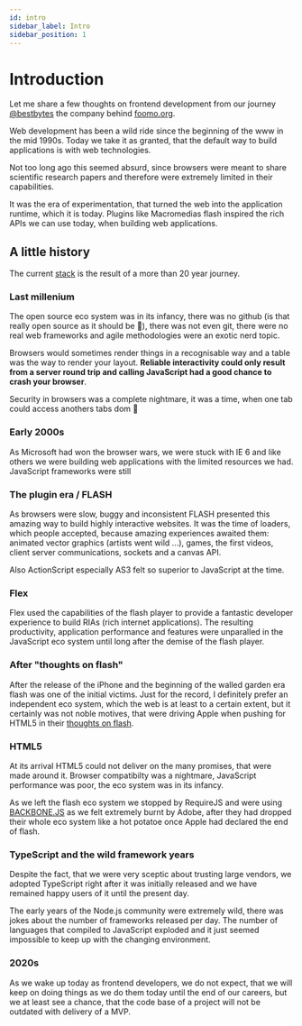 ```yaml
---
id: intro
sidebar_label: Intro
sidebar_position: 1
---
```

# Introduction

Let me share a few thoughts on frontend development from our journey [@bestbytes](https://www.bestbytes.com) the company behind [foomo.org](https://www.foomo.org).

Web development has been a wild ride since the beginning of the www in the mid 1990s. Today we take it as granted, that the default way to build applications is with web technologies.

Not too long ago this seemed absurd, since browsers were meant to share scientific research papers and therefore were extremely limited in their capabilities.

It was the era of experimentation, that turned the web into the application runtime, which it is today. Plugins like Macromedias flash inspired the rich APIs we can use today, when building web applications.

## A little history

The current [stack](stack) is the result of a more than 20 year journey.

### Last millenium

The open source eco system was in its infancy, there was no github (is that really open source as it should be 🤔), there was not even git, there were no real web frameworks and agile methodologies were an exotic nerd topic.

Browsers would sometimes render things in a recognisable way and a table was the way to render your layout. **Reliable interactivity could only result from a server round trip and calling JavaScript had a good chance to crash your browser**.

Security in browsers was a complete nightmare, it was a time, when one tab could access anothers tabs dom 🤯

### Early 2000s

As Microsoft had won the browser wars, we were stuck with IE 6 and like others we were building web applications with the limited resources we had. JavaScript frameworks were still 

### The plugin era / FLASH

As browsers were slow, buggy and inconsistent FLASH presented this amazing way to build highly interactive websites. It was the time of loaders, which people accepted, because amazing experiences awaited them: animated vector graphics (artists went wild ...), games, the first videos, client server communications, sockets and a canvas API.

Also ActionScript especially AS3 felt so superior to JavaScript at the time.

### Flex

Flex used the capabilities of the flash player to provide a fantastic developer experience to build RIAs (rich internet applications). The resulting productivity, application performance and features were unparalled in the JavaScript eco system until long after the demise of the flash player.

### After "thoughts on flash"

After the release of the iPhone and the beginning of the walled garden era flash was one of the initial victims. Just for the record, I definitely prefer an independent eco system, which the web is at least to a certain extent, but it certainly was not noble motives, that were driving Apple when pushing for HTML5 in their [thoughts on flash](https://web.archive.org/web/20170615060422/https://www.apple.com/hotnews/thoughts-on-flash/).

### HTML5

At its arrival HTML5 could not deliver on the many promises, that were made around it. Browser compatibilty was a nightmare, JavaScript performance was poor, the eco system was in its infancy. 

As we left the flash eco system we stopped by RequireJS and were using [BACKBONE.JS](https://backbonejs.org/) as we felt extremely burnt by Adobe, after they had dropped their whole eco system like a hot potatoe once Apple had declared the end of flash.

### TypeScript and the wild framework years

Despite the fact, that we were very sceptic about trusting large vendors, we adopted TypeScript right after it was initially released and we have remained happy users of it until the present day.

The early years of the Node.js community were extremely wild, there was jokes about the number of frameworks released per day. The number of languages that compiled to JavaScript exploded and it just seemed impossible to keep up with the changing environment.

### 2020s 

As we wake up today as frontend developers, we do not expect, that we will keep on doing things as we do them today until the end of our careers, but we at least see a chance, that the code base of a project will not be outdated with delivery of a MVP.


